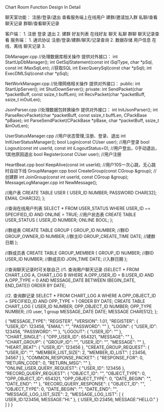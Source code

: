 Chart Room Function Design In Detail

聊天室功能：
		注册/登录/退出
		查看服务端上在线用户
		建群/邀请加入群
		私聊/查看聊天记录
		群聊/查看聊天记录


客户端：
	1. 
		注册
		登录
		退出
	2. 
		建群
		好友列表
			在线好友
		聊天
			私聊
			群聊
			聊天记录查看
服务端：
	1. 
		通讯协议
			注册/登录/建群/聊天/记录查询
	2. 
		数据存储
			用户信息
			在线、离线
			聊天记录
	3. 


DbManager.cpp		//处理数据库相关操作
	提供对外接口：
	int StartUpDbManager();
	int GetSqlStatement(const int iSqlType, char *pSql, const int iMaxSqlLen);	//获取SQL
	int ExecQuerySql(const char *pSql);
	int ExecDMLSql(const char *pSql);

NetWorkManager.cpp		//处理网络相关操作
	提供对外接口：
	public:
		int StartUpServer();
		int ShutDownServer();
	private:
		int SendPacket(char *packetBuff, const ssize_t buffLen);
		int RecvPacket(char *packetBuff, ssize_t inOutLen);

JsonParser.cpp		//处理数据包转换操作
	提供对外接口：
	int InitJsonParser();
	int ParseRecvPacket(char *packetBuff, const ssize_t buffLen, CPackBase *pBase);
	int ParseSendPacket(CPackBase *pBase, char *packetBuff, ssize_t &inOutLen);

UserStatusManager.cpp	//用户状态管理,注册、登录、退出
	int InitUserStatusManager();
	bool Login(const CUser user);		//用户登录
	bool Logout(const int userId, const int iLogoutStatus=0);	//用户登出，0手动退出，1其他原因退出
	bool Register(const CUser user);	//用户注册

HeartBeat.cpp
	bool KeepAlive(const int userId);	//用户10S一次心跳，无心跳时自动下线
GroupManager.cpp
	bool CreateGroup(const CGroup &group);	//创建群
	int JoinGroup(const int userId, const CGroup &group);
MessageLogManager.cpp
	int NewMessage();

//用户表
CREATE TABLE USER
{
	USER_ID NUMBER;
	PASSWORD CHAR[32];
	EMAIL CHAR[32];
};

//查询在线用户列表
SELECT * FROM USER_STATUS WHERE USER_ID ~= SPECIFIED_ID AND ONLINE = TRUE;
//用户状态表
CREATE TABLE USER_STATUS
{
	USER_ID NUMBER;
	ONLINE BOOL;
};

//群组表
CREATE TABLE GROUP
{
	GROUP_ID NUMBER;		//群ID
	GROUP_OWNER_ID NUMBER;	//群主ID
	GROUP_CREATE_TIME DATE;	//建群日期
};

//群成员表
CREATE TABLE GROUP_MEMBER
{
	GROUP_ID NUMBER;		//群ID
	USER_ID NUMBER;		//群成员ID
	JOIN_TIME DATE;		//入群日期
};


//查询聊天记录时可关联自己
//1. 查询用户聊天记录
(SELECT * FROM CHART_LOG A, CHART_LOG B WHERE A.OPP_USER_ID = B.USER_ID AND A.OPP_TYPE = 0 AND MESSAGE_DATE BETWEEN (BEGIN_DATE, END_DATE)) ORDER BY DATE;

//2. 查询群记录
SELECT * FROM CHART_LOG A WHERE A.OPP_OBJECT_ID = SPECIFIED_ID AND OPP_TYPE = 1 ORDER BY DATE;
CREATE TABLE CHART_LOG
{
	USER_ID NUMBER;
	OPP_OBJECT_ID NUMBER;
	OPP_TYPE NUMBER;	//0 user, 1 group
	MESSAGE_DATE DATE;
	MESSAGE CHAR[512];
};


{
    "MESSAGE_TYPE": "REGISTER",
    "VERSION": 1.01,
    "REGISTER": {
        "USER_ID": 123456,
        "EMAIL": "",
        "PASSWORD": ""
    },
    "LOGIN": {
        "USER_ID": 123456,
        "PASSWORD": ""
    },
    "LOGOUT": {
        "USER_ID": ""
    },
    "CHART_SINGLE": {
        "OPP_USER_ID": 654321,
        "MESSAGE": ""
    },
    "CHART_GROUP": {
        "GROUP_ID": "",
        "USER_ID": "",
        "MESSAGE": ""
    },
    "HEART_BEAT": {
        "USER_ID": 123456
    },
    "CREATE_GROUP_REQUEST": {
        "USER_ID": "",
        "MEMBER_LIST_SIZE": 2,
        "MEMBER_ID_LIST": [
            23456,
            34567
        ]
    },
    "COMMON_RESPONSE_PACKET": {
        "RESPONSE_FOR": 0,
        "RETURN_CODE": 0,
        "RETURN_MSG": ""
    },
    "ONLINE_USER_QUERY_REQUEST": {
        "USER_ID": 123456
    },
    "RECORD_QUERY_REQUEST": {
        "OBJECT_ID": "",
        "OBJECT_TYPE": 0,
        "OPP_OBJECT_ID": 654321,
        "OPP_OBJECT_TYPE": 0,
        "DATE_BEGIN": "",
        "DATE_END": ""
    },
    "RECORD_QUERY_RESPONSE": {
        "OBJECT_ID": "",
        "OBJECT_TYPE": 0,
        "DATE_BEGIN": "",
        "DATE_END": "",
            "MESSAGE_LOG_LIST_SIZE": 2,
            "MESSAGE_LOG_LIST": [
                {
                	USER_ID:123456,
                	MESSAGE:"HI."
                },
                {
                	USER_ID:23456,
                	MESSAGE:"HELLO."
                }
            ]
    }
}